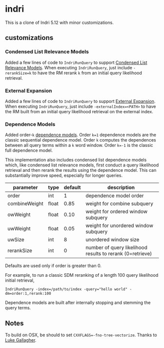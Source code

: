 indri
=====

This is a clone of Indri 5.12 with minor customizations.  

## customizations
### Condensed List Relevance Models

Added a few lines of code to `IndriRunQuery` to support  [Condensed List Relevance Models](https://dl.acm.org/citation.cfm?id=2808194.2809491).  When executing `IndriRunQuery`, just include `-rerankSize=k` to have the RM rerank `k` from an initial query likelihood retrieval.

### External Expansion

Added a few lines of code to `IndriRunQuery` to support  [External Expansion](https://dl.acm.org/citation.cfm?doid=1148170.1148200).  When executing `IndriRunQuery`, just include `-externalIndex=<PATH>` to have the RM built from an initial query likelihood retrieval on the external index.

### Dependence Models

Added order-`k` [dependence models](https://doi.org/10.1145/1076034.1076115).  Order `k=1` dependence models are the classic sequential dependence model.  Order `k` computes the dependences between all query terms within a `k` word window.  Order `k=-1` is the classic full dependence model.  

This implementation also includes condensed list dependence models which, like condensed list relevance models, first conduct a query likelihood retrieval and then rerank the results using the dependence model.  This can substantially improve speed, especially for longer queries.  

| parameter | type | default | description |
| --------- | ---- | ------- | ----------- |
| order | int | 1 | dependence model order |
| combineWeight | float | 0.85 | weight for combine subquery |
| owWeight | float | 0.10 | weight for ordered window subquery |
| uwWeight | float | 0.05 | weight for unordered window subquery |
| uwSize | int | 8 | unordered window size |
| rerankSize | int | 0 | number of query likelihood results to rerank (0=retrieve) |

Defaults are used only if order is greater than 0.

For example, to run a classic SDM reranking of a length 100 query likelihood initial retrieval,
```
IndriRunQuery -index=/path/to/index -query="hello world" -dm=order:1,rerank:100
```

Dependence models are built after internally stopping and stemming the query terms.



## Notes

To build on OSX, be should to set `CXXFLAGS=-fno-tree-vectorize`.  Thanks to [Luke Gallagher](https://github.com/lgrz).  

